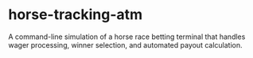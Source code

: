 # horse-tracking-atm
A command-line simulation of a horse race betting terminal that handles wager processing, winner selection, and automated payout calculation.
